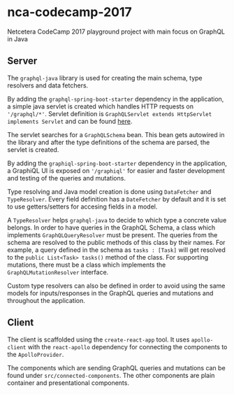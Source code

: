 # nca-codecamp-2017
Netcetera CodeCamp 2017 playground project with main focus on GraphQL in Java

## Server

The ``graphql-java`` library is used for creating the main schema, type resolvers and data fetchers.

By adding the ``graphql-spring-boot-starter`` dependency in the application, a simple java servlet is created which
handles HTTP requests on ``'/graphql/*'``.
Servlet definition is ``GraphQLServlet extends HttpServlet implements Servlet`` and can be found [here](https://github.com/graphql-java/graphql-java-servlet).

The servlet searches for a ``GraphQLSchema`` bean.
This bean gets autowired in the library and after the type definitions of the schema are parsed, the servlet is created.

By adding the ``graphiql-spring-boot-starter`` dependency in the application, a GraphiQL UI is exposed on ``'/graphiql'``
for easier and faster development and testing of the queries and mutations.

Type resolving and Java model creation is done using ``DataFetcher`` and ``TypeResolver``.
Every field definition has a ``DateFetcher`` by default and it is set to use getters/setters for accesing fields in a model.

A ``TypeResolver`` helps ``graphql-java`` to decide to which type a concrete value belongs.
In order to have queries in the GraphQL Schema, a class which implements ``GraphQLQueryResolver`` must be present.
The queries from the schema are resolved to the public methods of this class by their names.
For example, a query defined in the schema as ``tasks : [Task]`` will get resolved to the ``public List<Task> tasks()`` method of the class.
For supporting mutations, there must be a class which implements the ``GraphQLMutationResolver`` interface.

Custom type resolvers can also be defined in order to avoid using the same models for inputs/responses in the GraphQL queries and mutations and throughout the application. 

## Client
The client is scaffolded using the ``create-react-app`` tool. It uses ``apollo-client`` with the ``react-apollo`` dependency for connecting the components to the ``ApolloProvider``.

The components which are sending GraphQL queries and mutations can be found under ``src/connected-components``. The other components are plain container and presentational components.
